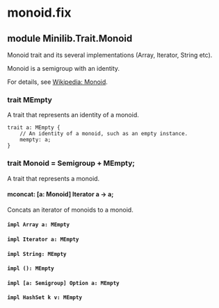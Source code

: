 # monoid.fix

## module Minilib.Trait.Monoid

Monoid trait and its several implementations (Array, Iterator, String etc).

Monoid is a semigroup with an identity.

For details, see [Wikipedia: Monoid](https://en.wikipedia.org/wiki/Monoid).

### trait MEmpty

A trait that represents an identity of a monoid.

```
trait a: MEmpty {
    // An identity of a monoid, such as an empty instance.
    mempty: a;
}
```
### trait Monoid = Semigroup + MEmpty;

A trait that represents a monoid.

#### mconcat: [a: Monoid] Iterator a -> a;

Concats an iterator of monoids to a monoid.

#### `impl Array a: MEmpty`

#### `impl Iterator a: MEmpty`

#### `impl String: MEmpty`

#### `impl (): MEmpty`

#### `impl [a: Semigroup] Option a: MEmpty`

#### `impl HashSet k v: MEmpty`

